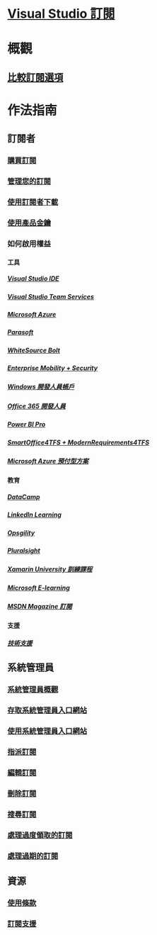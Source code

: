 # [Visual Studio 訂閱](index.md)
# 概觀
## [比較訂閱選項](compare-subscriptions.md)

# 作法指南
##  訂閱者
### [購買訂閱](buy-vs-subscriptions.md)
### [管理您的訂閱](manage-vs-subscriptions.md)
### [使用訂閱者下載](subscriber-downloads.md)
### [使用產品金鑰](product-keys.md)
### 如何啟用權益
#### 工具
##### [Visual Studio IDE](vs-ide-benefit.md) 
##### [Visual Studio Team Services](vs-vsts.md)
##### [Microsoft Azure](vs-azure.md) 
##### [Parasoft](vs-parasoft.md)
##### [WhiteSource Bolt](vs-whitesource.md)
##### [Enterprise Mobility + Security](vs-ems.md)
##### [Windows 開發人員帳戶](vs-windows-dev.md)
##### [Office 365 開發人員](vs-office-dev.md)
##### [Power BI Pro](vs-pbi.md)
##### [SmartOffice4TFS + ModernRequirements4TFS](vs-modernreq.md)
##### [Microsoft Azure 預付型方案](vs-azure-payg.md) 
#### 教育
##### [DataCamp](vs-datacamp.md)
##### [LinkedIn Learning](vs-linkedin-learning.md)
##### [Opsgility](vs-opsgility.md)
##### [Pluralsight](vs-pluralsight.md)
##### [Xamarin University 訓練課程](vs-xamarin.md)
##### [Microsoft E-learning](vs-elearn.md)
##### [MSDN Magazine 訂閱](vs-msdn.md)
#### 支援
##### [技術支援](vs-tech-support.md)

## 系統管理員
### [系統管理員概觀](admin-responsibilities.md)
### [存取系統管理員入口網站](access-admin-portal.md)
### [使用系統管理員入口網站](using-admin-portal.md)
### [指派訂閱](assign-license.md)
### [編輯訂閱](edit-license.md)
### [刪除訂閱](delete-license.md)
### [搜尋訂閱](search-license.md)
### [處理過度領取的訂閱](handle-overclaimed-license.md)
### [處理過期的訂閱](handle-expired-license.md)

## 資源
### [使用條款](vs-license-terms.md)
### [訂閱支援](https://www.visualstudio.com/subscriptions/support/)
